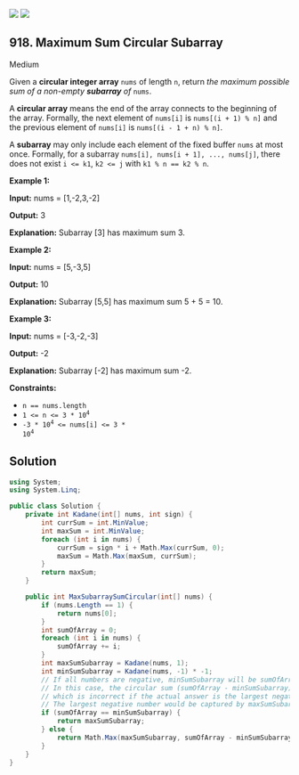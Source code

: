 [![](https://img.shields.io/github/stars/LeetCode-Top-Interview-150/LeetCode-Top-Interview-150?label=Stars&style=flat-square)](https://github.com/LeetCode-Top-Interview-150/LeetCode-Top-Interview-150)
[![](https://img.shields.io/github/forks/LeetCode-Top-Interview-150/LeetCode-Top-Interview-150?label=Fork%20me%20on%20GitHub%20&style=flat-square)](https://github.com/LeetCode-Top-Interview-150/LeetCode-Top-Interview-150/fork)

## 918\. Maximum Sum Circular Subarray

Medium

Given a **circular integer array** `nums` of length `n`, return _the maximum possible sum of a non-empty **subarray** of_ `nums`.

A **circular array** means the end of the array connects to the beginning of the array. Formally, the next element of `nums[i]` is `nums[(i + 1) % n]` and the previous element of `nums[i]` is `nums[(i - 1 + n) % n]`.

A **subarray** may only include each element of the fixed buffer `nums` at most once. Formally, for a subarray `nums[i], nums[i + 1], ..., nums[j]`, there does not exist `i <= k1`, `k2 <= j` with `k1 % n == k2 % n`.

**Example 1:**

**Input:** nums = [1,-2,3,-2]

**Output:** 3

**Explanation:** Subarray [3] has maximum sum 3. 

**Example 2:**

**Input:** nums = [5,-3,5]

**Output:** 10

**Explanation:** Subarray [5,5] has maximum sum 5 + 5 = 10. 

**Example 3:**

**Input:** nums = [-3,-2,-3]

**Output:** -2

**Explanation:** Subarray [-2] has maximum sum -2. 

**Constraints:**

*   `n == nums.length`
*   <code>1 <= n <= 3 * 10<sup>4</sup></code>
*   <code>-3 * 10<sup>4</sup> <= nums[i] <= 3 * 10<sup>4</sup></code>

## Solution

```csharp
using System;
using System.Linq;

public class Solution {
    private int Kadane(int[] nums, int sign) {
        int currSum = int.MinValue;
        int maxSum = int.MinValue;
        foreach (int i in nums) {
            currSum = sign * i + Math.Max(currSum, 0);
            maxSum = Math.Max(maxSum, currSum);
        }
        return maxSum;
    }

    public int MaxSubarraySumCircular(int[] nums) {
        if (nums.Length == 1) {
            return nums[0];
        }
        int sumOfArray = 0;
        foreach (int i in nums) {
            sumOfArray += i;
        }
        int maxSumSubarray = Kadane(nums, 1);
        int minSumSubarray = Kadane(nums, -1) * -1;
        // If all numbers are negative, minSumSubarray will be sumOfArray.
        // In this case, the circular sum (sumOfArray - minSumSubarray) would be 0,
        // which is incorrect if the actual answer is the largest negative number.
        // The largest negative number would be captured by maxSumSubarray.
        if (sumOfArray == minSumSubarray) {
            return maxSumSubarray;
        } else {
            return Math.Max(maxSumSubarray, sumOfArray - minSumSubarray);
        }
    }
}
```